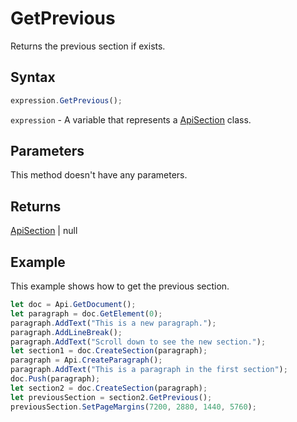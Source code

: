 # GetPrevious

Returns the previous section if exists.

## Syntax

```javascript
expression.GetPrevious();
```

`expression` - A variable that represents a [ApiSection](../ApiSection.md) class.

## Parameters

This method doesn't have any parameters.

## Returns

[ApiSection](../../ApiSection/ApiSection.md) \| null

## Example

This example shows how to get the previous section.

```javascript editor-
let doc = Api.GetDocument();
let paragraph = doc.GetElement(0);
paragraph.AddText("This is a new paragraph.");
paragraph.AddLineBreak();
paragraph.AddText("Scroll down to see the new section.");
let section1 = doc.CreateSection(paragraph);
paragraph = Api.CreateParagraph();
paragraph.AddText("This is a paragraph in the first section");
doc.Push(paragraph);
let section2 = doc.CreateSection(paragraph);
let previousSection = section2.GetPrevious();
previousSection.SetPageMargins(7200, 2880, 1440, 5760);
```
